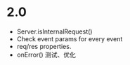 # 2.0

* Server.isInternalRequest()
* Check event params for every event
* req/res properties.
* onError() 测试、优化